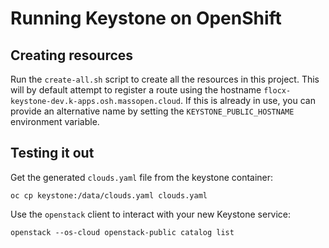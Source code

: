 # Running Keystone on OpenShift

## Creating resources

Run the `create-all.sh` script to create all the resources in this project.  This will by default attempt to register a route using the hostname `flocx-keystone-dev.k-apps.osh.massopen.cloud`.  If this is already in use, you can provide an alternative name by setting the `KEYSTONE_PUBLIC_HOSTNAME` environment variable.

## Testing it out

Get the generated `clouds.yaml` file from the keystone container:

```
oc cp keystone:/data/clouds.yaml clouds.yaml
```

Use the `openstack` client to interact with your new Keystone service:

```
openstack --os-cloud openstack-public catalog list
```
